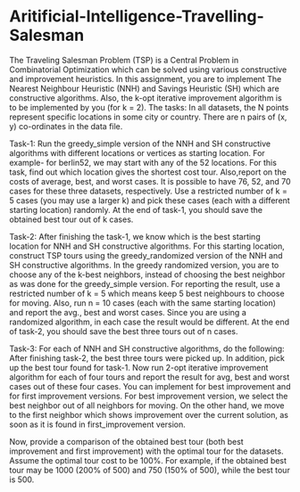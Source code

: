 # Aritificial-Intelligence-Travelling-Salesman

The Traveling Salesman Problem (TSP) is a Central Problem in Combinatorial Optimization which
can be solved using various constructive and improvement heuristics.
In this assignment, you are to implement The Nearest Neighbour Heuristic (NNH) and Savings
Heuristic (SH) which are constructive algorithms. Also, the k-opt iterative improvement
algorithm is to be implemented by you (for k = 2).
The tasks:
In all datasets, the N points represent specific locations in some city or country. There are n pairs of
(x, y) co-ordinates in the data file.

Task-1:
Run the greedy_simple version of the NNH and SH constructive algorithms with different
locations or vertices as starting location. For example- for berlin52, we may start with any of
the 52 locations. For this task, find out which location gives the shortest cost tour. Also,report
on the costs of average, best, and worst cases. It is possible to have 76, 52, and 70 cases for
these three datasets, respectively. Use a restricted number of k = 5 cases (you may use a
larger k) and pick these cases (each with a different starting location) randomly. At the end of
task-1, you should save the obtained best tour out of k cases.

Task-2:
After finishing the task-1, we know which is the best starting location for NNH and SH
constructive algorithms. For this starting location, construct TSP tours using the
greedy_randomized version of the NNH and SH constructive algorithms. In the greedy
randomized version, you are to choose any of the k-best neighbors, instead of choosing the
best neighbor as was done for the greedy_simple version. For reporting the result, use a
restricted number of k = 5 which means keep 5 best neighbours to choose for moving. Also,
run n = 10 cases (each with the same starting location) and report the avg., best and worst
cases. Since you are using a randomized algorithm, in each case the result would be different.
At the end of task-2, you should save the best three tours out of n cases.

Task-3:
For each of NNH and SH constructive algorithms, do the following:
After finishing task-2, the best three tours were picked up. In addition, pick up the best tour
found for task-1. Now run 2-opt iterative improvement algorithm for each of four tours and
report the result for avg, best and worst cases out of these four cases.
You can implement for best improvement and for first improvement versions. For best
improvement version, we select the best neighbor out of all neighbors for moving. On the
other hand, we move to the first neighbor which shows improvement over the current
solution, as soon as it is found in first_improvement version.

Now, provide a comparison of the obtained best tour (both best improvement and first
improvement) with the optimal tour for the datasets. Assume the optimal tour cost to be 100%.
For example, if the obtained best tour may be 1000 (200% of 500) and 750 (150% of 500),
while the best tour is 500.

